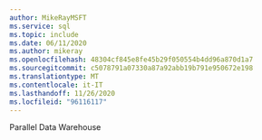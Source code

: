 ```yaml
---
author: MikeRayMSFT
ms.service: sql
ms.topic: include
ms.date: 06/11/2020
ms.author: mikeray
ms.openlocfilehash: 48304cf845e8fe45b29f050554b4dd96a870d1a7
ms.sourcegitcommit: c5078791a07330a87a92abb19b791e950672e198
ms.translationtype: MT
ms.contentlocale: it-IT
ms.lasthandoff: 11/26/2020
ms.locfileid: "96116117"
---
```

Parallel Data Warehouse